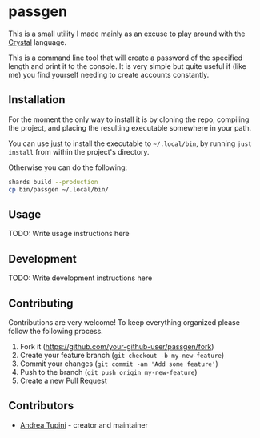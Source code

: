 # passgen

This is a small utility I made mainly as an excuse to play around with the [Crystal](https://crystal-lang.org/)
language.

This is a command line tool that will create a password of the specified length and print it to the console. It is
very simple but quite useful if (like me) you find yourself needing to create accounts constantly.

## Installation

For the moment the only way to install it is by cloning the repo, compiling the project, and placing the resulting
executable somewhere in your path.

You can use [just](https://github.com/casey/just) to install the executable to `~/.local/bin`, by running `just install`
from within the project's directory.

Otherwise you can do the following:

```bash
shards build --production
cp bin/passgen ~/.local/bin/
```

## Usage

TODO: Write usage instructions here

## Development

TODO: Write development instructions here

## Contributing

Contributions are very welcome! To keep everything organized please follow the
following process.

1. Fork it (<https://github.com/your-github-user/passgen/fork>)
2. Create your feature branch (`git checkout -b my-new-feature`)
3. Commit your changes (`git commit -am 'Add some feature'`)
4. Push to the branch (`git push origin my-new-feature`)
5. Create a new Pull Request

## Contributors

- [Andrea Tupini](https://github.com/tupini07) - creator and maintainer
